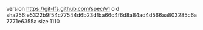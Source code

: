 version https://git-lfs.github.com/spec/v1
oid sha256:e5322b9f54c77544d6b23dfba66c4f6d8a84ad4d566aa803285c6a7771e6355a
size 1110
